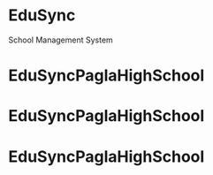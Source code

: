 # EduSync
School Management System
# EduSyncPaglaHighSchool
# EduSyncPaglaHighSchool
# EduSyncPaglaHighSchool
